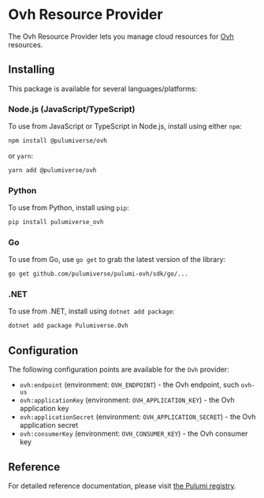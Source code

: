 # Ovh Resource Provider

The Ovh Resource Provider lets you manage cloud resources for [Ovh](http://ovh.com) resources.

## Installing

This package is available for several languages/platforms:

### Node.js (JavaScript/TypeScript)

To use from JavaScript or TypeScript in Node.js, install using either `npm`:

```bash
npm install @pulumiverse/ovh
```

or `yarn`:

```bash
yarn add @pulumiverse/ovh
```

### Python

To use from Python, install using `pip`:

```bash
pip install pulumiverse_ovh
```

### Go

To use from Go, use `go get` to grab the latest version of the library:

```bash
go get github.com/pulumiverse/pulumi-ovh/sdk/go/...
```

### .NET

To use from .NET, install using `dotnet add package`:

```bash
dotnet add package Pulumiverse.Ovh
```

## Configuration

The following configuration points are available for the `Ovh` provider:

- `ovh:endpoint` (environment: `OVH_ENDPOINT`) - the Ovh endpoint, such `ovh-us`
- `ovh:applicationKey` (environment: `OVH_APPLICATION_KEY`) - the Ovh application key
- `ovh:applicationSecret` (environment: `OVH_APPLICATION_SECRET`) - the Ovh application secret
- `ovh:consumerKey` (environment: `OVH_CONSUMER_KEY`) - the Ovh consumer key

## Reference

For detailed reference documentation, please visit [the Pulumi registry](https://www.pulumi.com/registry/packages/ovh/api-docs/).

